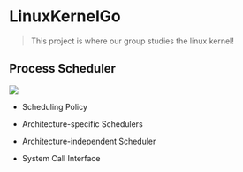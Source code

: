 # LinuxKernelGo

> This project is where our group studies the linux kernel!

## Process Scheduler

 ![](https://github.com/RocketKernel/LinuxKernelGo/tree/master/pic/ps.gif)

- Scheduling Policy

- Architecture-specific Schedulers

- Architecture-independent Scheduler

- System Call Interface
